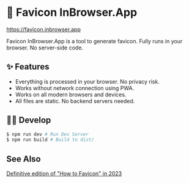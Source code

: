 # 📄 Favicon InBrowser.App

https://favicon.inbrowser.app

Favicon InBrowser.App is a tool to generate favicon. Fully runs in your browser. No server-side code.

## ✨ Features

* Everything is processed in your browser. No privacy risk.
* Works without network connection using PWA.
* Works on all modern browsers and devices.
* All files are static. No backend servers needed.

## 🧑‍💻 Develop

```sh
$ npm run dev # Run Dev Server
$ npm run build # Build to dist/
```

## See Also

[Definitive edition of "How to Favicon" in 2023](https://dev.to/masakudamatsu/favicon-nightmare-how-to-maintain-sanity-3al7)